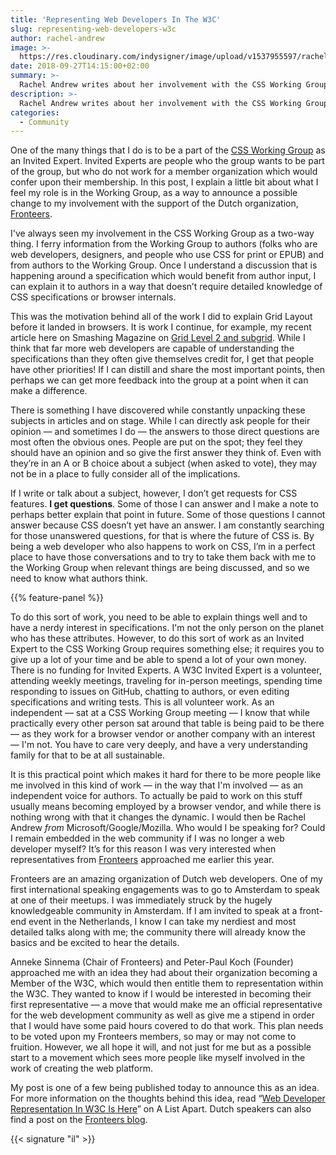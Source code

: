 ```yaml
---
title: 'Representing Web Developers In The W3C'
slug: representing-web-developers-w3c
author: rachel-andrew
image: >-
  https://res.cloudinary.com/indysigner/image/upload/v1537955597/rachel-w3c_czikrc.png
date: 2018-09-27T14:15:00+02:00
summary: >-
  Rachel Andrew writes about her involvement with the CSS Working Group, and why she feels it is important that web developers understand what is being worked on in CSS, and have a way to offer feedback.
description: >-
  Rachel Andrew writes about her involvement with the CSS Working Group, and why she feels it is important that web developers understand what is being worked on in CSS, and have a way to offer feedback.
categories:
  - Community
---
```

One of the many things that I do is to be a part of the [CSS Working Group](https://www.w3.org/Style/CSS/members.en.php3) as an Invited Expert. Invited Experts are people who the group wants to be part of the group, but who do not work for a member organization which would confer upon their membership. In this post, I explain a little bit about what I feel my role is in the Working Group, as a way to announce a possible change to my involvement with the support of the Dutch organization, [Fronteers](https://fronteers.nl). 

I've always seen my involvement in the CSS Working Group as a two-way thing. I ferry information from the Working Group to authors (folks who are web developers, designers, and people who use CSS for print or EPUB) and from authors to the Working Group. Once I understand a discussion that is happening around a specification which would benefit from author input, I can explain it to authors in a way that doesn’t require detailed knowledge of CSS specifications or browser internals.

This was the motivation behind all of the work I did to explain Grid Layout before it landed in browsers. It is work I continue, for example, my recent article here on Smashing Magazine on [Grid Level 2 and subgrid](https://www.smashingmagazine.com/2018/07/css-grid-2/). While I think that far more web developers are capable of understanding the specifications than they often give themselves credit for, I get that people have other priorities! If I can distill and share the most important points, then perhaps we can get more feedback into the group at a point when it can make a difference.

There is something I have discovered while constantly unpacking these subjects in articles and on stage. While I can directly ask people for their opinion &mdash; and sometimes I do &mdash; the answers to those direct questions are most often the obvious ones. People are put on the spot; they feel they should have an opinion and so give the first answer they think of. Even with they’re in an A or B choice about a subject (when asked to vote), they may not be in a place to fully consider all of the implications.

If I write or talk about a subject, however, I don’t get requests for CSS features. **I get questions**. Some of those I can answer and I make a note to perhaps better explain that point in future. Some of those questions I cannot answer because CSS doesn’t yet have an answer. I am constantly searching for those unanswered questions, for that is where the future of CSS is. By being a web developer who also happens to work on CSS, I’m in a perfect place to have those conversations and to try to take them back with me to the Working Group when relevant things are being discussed, and so we need to know what authors think. 

{{% feature-panel %}}

To do this sort of work, you need to be able to explain things well and to have a nerdy interest in specifications. I'm not the only person on the planet who has these attributes. However, to do this sort of work as an Invited Expert to the CSS Working Group requires something else; it requires you to give up a lot of your time and be able to spend a lot of your own money. There is no funding for Invited Experts. A W3C Invited Expert is a volunteer, attending weekly meetings, traveling for in-person meetings, spending time responding to issues on GitHub, chatting to authors, or even editing specifications and writing tests. This is all volunteer work. As an independent &mdash; sat at a CSS Working Group meeting &mdash; I know that while practically every other person sat around that table is being paid to be there &mdash; as they work for a browser vendor or another company with an interest &mdash; I'm not. You have to care very deeply, and have a very understanding family for that to be at all sustainable.

It is this practical point which makes it hard for there to be more people like me involved in this kind of work &mdash; in the way that I'm involved &mdash; as an independent voice for authors. To actually be paid to work on this stuff usually means becoming employed by a browser vendor, and while there is nothing wrong with that it changes the dynamic. I would then be Rachel Andrew _from_ Microsoft/Google/Mozilla. Who would I be speaking for? Could I remain embedded in the web community if I was no longer a web developer myself? It’s for this reason I was very interested when representatives from [Fronteers](https://fronteers.nl) approached me earlier this year.

Fronteers are an amazing organization of Dutch web developers. One of my first international speaking engagements was to go to Amsterdam to speak at one of their meetups. I was immediately struck by the hugely knowledgeable community in Amsterdam. If I am invited to speak at a front-end event in the Netherlands, I know I can take my nerdiest and most detailed talks along with me; the community there will already know the basics and be excited to hear the details.

Anneke Sinnema (Chair of Fronteers) and Peter-Paul Koch (Founder) approached me with an idea they had about their organization becoming a Member of the W3C, which would then entitle them to representation within the W3C. They wanted to know if I would be interested in becoming their first representative &mdash; a move that would make me an official representative for the web development community as well as give me a stipend in order that I would have some paid hours covered to do that work. This plan needs to be voted upon my Fronteers members, so may or may not come to fruition. However, we all hope it will, and not just for me but as a possible start to a movement which sees more people like myself involved in the work of creating the web platform.

My post is one of a few being published today to announce this as an idea. For more information on the thoughts behind this idea, read “[Web Developer Representation In W3C Is Here](https://alistapart.com/article/web-developer-representation-in-w3c)” on A List Apart. Dutch speakers can also find a post on the [Fronteers blog](https://fronteers.nl/blog/2018/09/fronteers-als-w3c-lid).

{{< signature "il" >}}